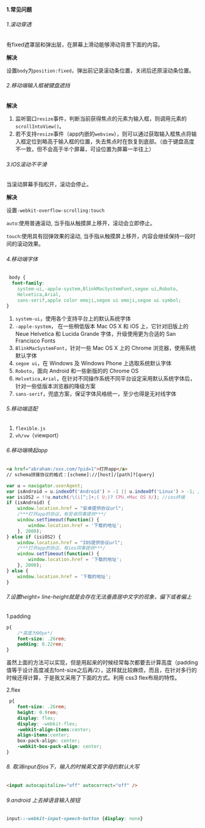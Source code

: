 #### 1.常见问题

###### 1.滚动穿透

有fixed遮罩层和弹出层，在屏幕上滑动能够滑动背景下面的内容。

**解决**

设置`body`为`position:fixed`，弹出前记录滚动条位置，关闭后还原滚动条位置。



###### 2.移动端输入框被键盘遮挡

**解决**

1. 监听窗口`resize`事件，判断当前获得焦点的元素为输入框，则调用元素的`scrollIntoView()`。
2. 若不支持`resize`事件（app内嵌的`webview`），则可以通过获取输入框焦点将输入框定位到略高于输入框的位置，失去焦点时在恢复到底部。（由于键盘高度不一致，但不会高于半个屏幕，可设位置为屏幕一半往上）



###### 3.IOS滚动不平滑

当滚动屏幕手指松开，滚动会停止。

**解决**

设置`-webkit-overflow-scrolling:touch`

`auto`:使用普通滚动, 当手指从触摸屏上移开，滚动会立即停止。

`touch`:使用具有回弹效果的滚动, 当手指从触摸屏上移开，内容会继续保持一段时间的滚动效果。



###### 4.移动端字体

```css
 body {
  font-family: 
    system-ui,-apple-system,BlinkMacSystemFont,segoe ui,Roboto,
    Helvetica,Arial,
    sans-serif,apple color emoji,segoe ui emoji,segoe ui symbol;
}
```

1. `system-ui`，使用各个支持平台上的默认系统字体
2. `-apple-system`， 在一些稍低版本 Mac OS X 和 iOS 上，它针对旧版上的 Neue Helvetica 和 Lucida Grande 字体，升级使用更为合适的 San Francisco Fonts
3. `BlinkMacSystemFont`，针对一些 Mac OS X 上的 Chrome 浏览器，使用系统默认字体
4. `segoe ui`，在 Windows 及 Windows Phone 上选取系统默认字体
5. `Roboto`，面向 Android 和一些新版的的 Chrome OS
6. `Helvetica,Arial`，在针对不同操作系统不同平台设定采用默认系统字体后，针对一些低版本浏览器的降级方案
7. `sans-serif`，兜底方案，保证字体风格统一，至少也得是无衬线字体



###### 5.移动端适配

1. `flexible.js`
2. `vh/vw`（viewport）

###### 6.移动端唤起app

```html
<a href="abraham:/xxx.com/?pid=1">打开app</a>
// schema拼接协议的格式：[scheme]://[host]/[path]?[query]
```

```js
var u = navigator.userAgent;
var isAndroid = u.indexOf('Android') > -1 || u.indexOf('Linux') > -1; //android终端或者uc浏览器
var isiOS2 = !!u.match(/\(i[^;]+;( U;)? CPU.+Mac OS X/); //ios终端
if (isAndroid) {
    window.location.href = "安卓提供协议url";
    /***打开app的协议，有安卓同事提供***/
    window.setTimeout(function() {
        window.location.href = '下载的地址';
    }, 2000);
} else if (isiOS2) {
    window.location.href = "IOS提供协议url";
    /***打开app的协议，有ios同事提供***/
    window.setTimeout(function() {
        window.location.href = '下载的地址';
    }, 2000);
} else {
    window.location.href = '下载的地址';
}
```

###### 7.设置height= line-height就是会存在无法垂直居中文字的现象，偏下或者偏上

1.padding

```css
p{
    /*高度为90px*/
    font-size: .26rem;
    padding: 0.22rem;
}
```

虽然上面的方法可以实现，但是用起来的时候经常每次都要去计算高度（padding值等于设计高度减去font-size之后再/2），这样就比较麻烦，而且，在针对多行的时候还得计算，于是我又采用了下面的方式。利用 css3 flex布局的特性。

2.flex

```css
 p{  
    font-size: .26rem;
    height: 0.9rem;
    display: flex;
    display: -webkit-flex;
    -webkit-align-items:center;
    align-items:center;
    box-pack-align: center;
    -webkit-box-pack-align: center;
}
```



###### 8. 取消input在ios下，输入的时候英文首字母的默认大写

```html
<input autocapitalize="off" autocorrect="off" />
```

###### 9.android 上去掉语音输入按钮

```css
input::-webkit-input-speech-button {display: none}
```

